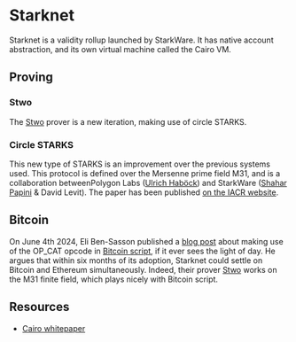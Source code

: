 # Starknet  

Starknet is a validity rollup launched by StarkWare. It has native account abstraction, and its own virtual machine called the Cairo VM.


## Proving


### Stwo

The [Stwo](https://starkware.co/stwo-prover-the-next-gen-of-stark-scaling-is-here/) prover is a new iteration, making use of circle STARKS. 


### Circle STARKS

This new type of STARKS is an improvement over the previous systems used. This protocol is defined over the Mersenne prime field M31, and is a collaboration betweenPolygon Labs ([Ulrich Haböck](https://x.com/UHaboeck)) and StarkWare ([Shahar Papini](https://x.com/papinishahar) & David Levit). The paper has been published [on the IACR website](https://eprint.iacr.org/2024/278).


## Bitcoin 
On June 4th 2024, Eli Ben-Sasson published a [blog post](https://starkware.co/scaling-bitcoin-for-mass-use/) about making use of the OP_CAT opcode in [Bitcoin script](https://en.bitcoin.it/wiki/Script), if it ever sees the light of day. He argues that within six months of its adoption, Starknet could settle on Bitcoin and Ethereum simultaneously. Indeed, their prover [Stwo](#stwo) works on the M31 finite field, which plays nicely with Bitcoin script. 




## Resources 

- [Cairo whitepaper](https://eprint.iacr.org/2021/1063.pdf)
